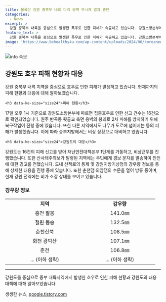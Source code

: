 ```yaml
---
title: 물폭탄 강원 중북부 내륙 다리 옹벽 무너져 열차 중단
categories:
  - News
excerpt: >
  강원 중북부 내륙을 중심으로 발생한 폭우로 인한 피해가 속출하고 있습니다. 강원소방본부에 따르면 17일 오후 1시까지 16건의 피해 신고가 접수되었으며, 여러 지역에서 나무가 쓰러지고 다리와 도로 등이 피해를 입었습니다. 이로 인해 소방당국은 긴급 대응에 나서고 있습니다. 또한, 중북부 지역의 지방기상청은 강한 비가 계속되고 있으며, 춘천댐‧의암댐에서도 대규모 방류가 이뤄지고 있습니다. 현재는 철원을 중심으로 호우주의보가 발효 중이니, 시민들은 주의가 요구됩니다. (문단의 글자 수: 252자)
feature_text: >
  강원 중북부 내륙을 중심으로 발생한 폭우로 인한 피해가 속출하고 있습니다. 강원소방본부에 따르면 17일 오후 1시까지 16건의 피해 신고가 접수되었으며, 여러 지역에서 나무가 쓰러지고 다리와 도로 등이 피해를 입었습니다. 이로 인해 소방당국은 긴급 대응에 나서고 있습니다. 또한, 중북부 지역의 지방기상청은 강한 비가 계속되고 있으며, 춘천댐‧의암댐에서도 대규모 방류가 이뤄지고 있습니다. 현재는 철원을 중심으로 호우주의보가 발효 중이니, 시민들은 주의가 요구됩니다. (문단의 글자 수: 252자)
image: 'https://www.behealthy4u.com/wp-content/uploads/2024/06/koreanews.jpg'
---
```


<p><img src="https://www.behealthy4u.com/wp-content/uploads/2024/06/koreanews.jpg" alt="info 속보" /></p>

<p><html data-ke-style="overflow-y: scroll; position: relative;"></p>

<p><h2 data-ke-size="size26">강원도 호우 피해 현황과 대응</h2></p>

<p><p data-ke-size="size16">강원 중북부 내륙 지역을 중심으로 호우로 인한 피해가 발생하고 있습니다. 현재까지의 피해 현황과 대응에 대해 알아보겠습니다.</p></p>

<pre><code>&lt;h3 data-ke-size="size24"&gt;피해 현황&lt;/h3&gt;
</code></pre>

<p><p data-ke-size="size16">17일 오후 1시 기준으로 강원도소방본부에 따르면 집중호우로 인한 신고 건수는 16건으로 확인되었습니다. 원주 반곡동 뒷골교 측면 옹벽의 붕괴로 2차 피해를 방지하기 위해 복구작업이 진행 중에 있습니다. 또한 다른 지역에서도 나무가 도로에 넘어지는 등의 피해가 발생했습니다. 이에 따라 중부지방에서는 비상 상황으로 대비하고 있습니다.</p></p>

<pre><code>&lt;h3 data-ke-size="size24"&gt;강원도의 대응&lt;/h3&gt;
</code></pre>

<p><p data-ke-size="size16">강원도는 16건의 피해 신고를 받아 재난안전대책본부 1단계를 가동하고, 비상근무를 진행했습니다. 또한 산사태주의보가 발령된 지역에는 주민에게 경보 문자를 발송하여 안전에 대한 경고를 전했습니다. 도내 산책로의 통제 및 강원지방기상청의 강우량 정보를 통해 상세한 대응을 진행 중에 있습니다. 또한 춘천댐‧의암댐의 수문을 열어 방류 중이며, 현재 강원 전역에는 비가 소강 상태를 보이고 있습니다.</p></p>

<p><div>
    <h3 data-ke-size="size24">강우량 정보</h3>
    <table>
  <colgroup>
  <col style="width: 256px;">
  <col style="width: 230px;">
  </colgroup>
  <tbody>
    <tr>
      <td style="text-align: center; height: 17px;"><b>지역</b></td>
      <td style="text-align: center; height: 17px;"><b>강우량</b></td>
    </tr>
    <tr>
      <td style="text-align: center; height: 17px;">홍천 팔봉</td>
      <td style="text-align: center; height: 17px;">141.0㎜</td>
    </tr>
    <tr>
      <td style="text-align: center; height: 17px;">철원 동송</td>
      <td style="text-align: center; height: 17px;">132.5㎜</td>
    </tr>
    <tr>
      <td style="text-align: center; height: 17px;">춘천신북</td>
      <td style="text-align: center; height: 17px;">108.5㎜</td>
    </tr>
    <tr>
      <td style="text-align: center; height: 17px;">화천 광덕산</td>
      <td style="text-align: center; height: 17px;">107.1㎜</td>
    </tr>
    <tr>
      <td style="text-align: center; height: 17px;">춘천</td>
      <td style="text-align: center; height: 17px;">106.8㎜</td>
    </tr>
    <tr>
      <td style="text-align: center; height: 17px;">... (이하 생략)</td>
      <td style="text-align: center; height: 17px;">... (이하 생략)</td>
    </tr>
  </tbody>
</table>
  </div></p>

  <hr>

<p><p data-ke-size="size16">강원도를 중심으로 중부 내륙지역에서 발생한 호우로 인한 피해 현황과 강원도의 대응 대책에 대해 알아보았습니다.</p></p>

<p></html></p>
생생한 뉴스, <a href="https://qoogle.tistory.com" rel="dofollow">qoogle.tistory.com</a>


